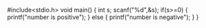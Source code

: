 #include<stdio.h>
void main()
{
int s;
scanf("%d",&s);
if(s>=0)
{
printf("number is positive");
}
else
{
printf("number is negative");
}
}
